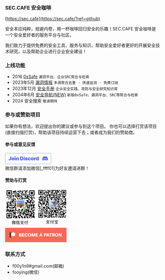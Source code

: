 
### SEC.CAFE 安全咖啡
[https://sec.cafe](https://sec.cafe/?ref=github)

安全本应纯粹，规避内卷，用一杯咖啡回归安全的乐趣！SEC.CAFE 安全咖啡是一个安全爱好者的服务平台与社区。

我们致力于提供免费的安全工具、服务与知识，帮助安全爱好者更好的开展安全技术研究，以及帮助企业进行企业安全建设！

### 上线功能
 - 2016 [0xSafe](https://0xsafe.org/?ref=github) `漏洞平台、企业SRC聚合与检索` 
 - 2023年5月 [漏洞情报](https://sec.cafe/?ref=github) `多源聚合去重 · 快速监测 · 免费订阅`
 - 2023年12月 [安全手册](https://sec.cafe/handbook/?ref=github) `企业安全实践、攻防与安全研究知识库`
 - 2024年6月 [安全导航(NEW)](https://sec.cafe/links/?ref=github) `新版0xSafe，漏洞平台、SRC等聚合与检索`
 - 2024 安全搜索 `敬请期待`

### 参与或赞助项目

如果你有想法，欢迎提出你的建议或参与到这个项目。
你也可以选择打赏该项目(直接扫描打赏)，帮助该项目持续运营下去；或者成为我们的赞助商。

#### 参与或意见反馈

<span align="left">
  <a href="https://discord.gg/WXSvykbYDb"><img src="/assets/joindiscord.png" width="150" alt="Join Discord"></a></br>
  微信群请添加微信[_ffff01]为好友邀请进群！
</span>

#### 赞助与打赏
<span align="left">
  <img src="/assets/wechatpay.jpg" width="100" alt="微信打赏">
  <img src="/assets/alipay.jpg" width="100" alt="支付宝打赏">
</span></br>
<span align="left">
  <a href="https://www.patreon.com/user?u=93897763"><img src="/assets/patreon.png" alt="Patreon" width="200" /></a>
</span>

### 联系方式
- f00y1n9#gmail.com(邮箱)
- fooying(微信)
